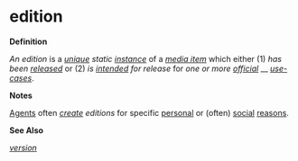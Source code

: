 # edition

**Definition**

_An edition_ is a [_unique_](https://github.com/gcassel/Modular-Organization-Terminology/blob/master/terms/unique.md) _static_ [_instance_](https://github.com/gcassel/Modular-Organization-Terminology/blob/master/terms/instance.md) of a [_media item_](https://github.com/gcassel/Modular-Organization-Terminology/blob/master/terms/media-item.md) which either (1) _has been_ [_released_](https://github.com/gcassel/Modular-Organization-Terminology/blob/master/terms/release.md) or (2) _is_ [_intended_](https://github.com/gcassel/Modular-Organization-Terminology/blob/master/terms/intend.md) _for release_ for _one or more_ [_official_](https://github.com/gcassel/Modular-Organization-Terminology/blob/master/terms/official.md) __ [_use-cases_](https://github.com/gcassel/Modular-Organization-Terminology/blob/master/terms/use-case.md).

**Notes**

[Agents](https://github.com/gcassel/Modular-Organization-Terminology/blob/master/terms/agent.md) often [_create_](https://github.com/gcassel/Modular-Organization-Terminology/blob/master/terms/create.md) _editions_ for specific [personal](https://github.com/gcassel/Modular-Organization-Terminology/blob/master/terms/personal.md) or (often) [social](https://github.com/gcassel/Modular-Organization-Terminology/blob/master/terms/social.md) [reasons](https://github.com/gcassel/Modular-Organization-Terminology/blob/master/terms/reason.md).

**See Also**

[_version_](https://github.com/gcassel/Modular-Organization-Terminology/blob/master/terms/version.md)
